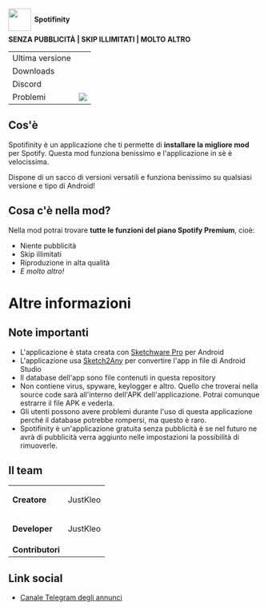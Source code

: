 <h1><img style="float: left;" src="https://raw.githubusercontent.com/Spotifinity/app/main/info/Untitled17_20230603231232.png" width="45" height="45" />&nbsp;<strong style="font-size: 14px;">Spotifinity&nbsp;</strong></h1>
<p><strong>SENZA PUBBLICIT&Agrave; | SKIP ILLIMITATI | MOLTO ALTRO</strong></p>
<table>
<tbody>
<tr>
<td>Ultima versione</td>
<td><img src="https://img.shields.io/github/v/release/Spotifinity/Spotifinity" alt="" /></td>
</tr>
<tr>
<td>Downloads</td>
<td><img src="https://img.shields.io/github/downloads/Spotifinity/Spotifinity/total" alt="" /></td>
</tr>
<tr>
<td>Discord</td>
<td><img src="https://img.shields.io/discord/1099806892416577538" alt="" /></td>
</tr>
<tr>
<td>Problemi</td>
<td><img src="https://img.shields.io/github/issues/Spotifinity/Spotifinity" /></td>
</tr>
</tbody>
</table>
<h2>Cos'&egrave;</h2>
<p>Spotifinity &egrave; un applicazione che ti permette di <strong>installare la migliore mod</strong> per Spotify. Questa mod funziona benissimo e l'applicazione in s&egrave; &egrave; velocissima.</p>
<p>Dispone di un sacco di versioni versatili e funziona benissimo su qualsiasi versione e tipo di Android!</p>
<h2>Cosa c'&egrave; nella mod?</h2>
<p>Nella mod potrai trovare&nbsp;<strong>tutte le funzioni del piano Spotify Premium</strong>, cio&egrave;:</p>
<ul>
<li>Niente pubblicit&agrave;</li>
<li>Skip illimitati</li>
<li>Riproduzione in alta qualit&agrave;</li>
<li><em>E molto altro!</em></li>
</ul>
<h1>Altre informazioni</h1>
<h2>Note importanti</h2>
<ul>
<li>L'applicazione &egrave; stata creata con&nbsp;<a href="https://github.com/Sketchware-Pro/Sketchware-Pro">Sketchware Pro</a>&nbsp;per Android</li>
<li>L'applicazione usa&nbsp;<a href="https://play.google.com/store/apps/details?id=com.sketch2any">Sketch2Any</a>&nbsp;per convertire l'app in file di Android Studio</li>
<li>Il database dell'app sono file contenuti in questa repository</li>
<li>Non contiene virus, spyware, keylogger e altro. Quello che troverai nella source code sar&agrave; all'interno dell'APK dell'applicazione. Potrai comunque estrarre il file APK e vederla.</li>
<li>Gli utenti possono avere problemi durante l'uso di questa applicazione perch&eacute; il database potrebbe rompersi, ma questo &egrave; raro.</li>
<li>Spotifinity &egrave; un'applicazione gratuita senza pubblicit&agrave; &egrave; se nel futuro ne avr&agrave; di pubblicit&agrave; verra aggiunto nelle impostazioni la possibilit&agrave; di rimuoverle.</li>
</ul>
<h2>Il team</h2>
<table>
<tbody>
<tr>
<td><strong>Creatore</strong></td>
<td>
<p>JustKleo</p>
</td>
</tr>
<tr>
<td><strong>Developer</strong></td>
<td>
<p>JustKleo</p>
</td>
</tr>
<tr>
<td><strong>Contributori</strong></td>
<td>&nbsp;</td>
</tr>
</tbody>
</table>
<h2>Link social</h2>
<ul>
<li><a href="https://t.me/spotifinity/">Canale Telegram degli annunci</a></li>
</ul>
